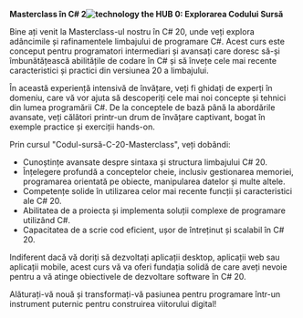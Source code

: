 **Masterclass în C# 2![technology the   HUB](https://github.com/GrupulVerdeIT/Masterclass-n-C-20-Explorarea-Codului-Surs-/assets/110493446/b0b76256-c2c2-4860-afc6-5cf61d537a85)
0: Explorarea Codului Sursă**


Bine ați venit la Masterclass-ul nostru în C# 20, unde veți explora adâncimile și rafinamentele limbajului de programare C#. Acest curs este conceput pentru programatori intermediari și avansați care doresc să-și îmbunătățească abilitățile de codare în C# și să învețe cele mai recente caracteristici și practici din versiunea 20 a limbajului.

În această experiență intensivă de învățare, veți fi ghidați de experți în domeniu, care vă vor ajuta să descoperiți cele mai noi concepte și tehnici din lumea programării C#. De la conceptele de bază până la abordările avansate, veți călători printr-un drum de învățare captivant, bogat în exemple practice și exerciții hands-on.

Prin cursul "Codul-sursă-C-20-Masterclass", veți dobândi:

- Cunoștințe avansate despre sintaxa și structura limbajului C# 20.
- Înțelegere profundă a conceptelor cheie, inclusiv gestionarea memoriei, programarea orientată pe obiecte, manipularea datelor și multe altele.
- Competențe solide în utilizarea celor mai recente funcții și caracteristici ale C# 20.
- Abilitatea de a proiecta și implementa soluții complexe de programare utilizând C#.
- Capacitatea de a scrie cod eficient, ușor de întreținut și scalabil în C# 20.

Indiferent dacă vă doriți să dezvoltați aplicații desktop, aplicații web sau aplicații mobile, acest curs vă va oferi fundația solidă de care aveți nevoie pentru a vă atinge obiectivele de dezvoltare software în C# 20.

Alăturați-vă nouă și transformați-vă pasiunea pentru programare într-un instrument puternic pentru construirea viitorului digital!
